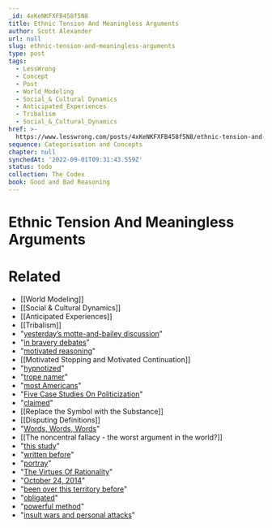 ```yaml
---
_id: 4xKeNKFXFB458f5N8
title: Ethnic Tension And Meaningless Arguments
author: Scott Alexander
url: null
slug: ethnic-tension-and-meaningless-arguments
type: post
tags:
  - LessWrong
  - Concept
  - Post
  - World_Modeling
  - Social_& Cultural Dynamics
  - Anticipated_Experiences
  - Tribalism
  - Social_&_Cultural_Dynamics
href: >-
  https://www.lesswrong.com/posts/4xKeNKFXFB458f5N8/ethnic-tension-and-meaningless-arguments
sequence: Categorisation and Concepts
chapter: null
synchedAt: '2022-09-01T09:31:43.559Z'
status: todo
collection: The Codex
book: Good and Bad Reasoning
---
```


# Ethnic Tension And Meaningless Arguments


# Related

- [[World Modeling]]
- [[Social & Cultural Dynamics]]
- [[Anticipated Experiences]]
- [[Tribalism]]
- "[yesterday’s motte-and-bailey discussion](http://slatestarcodex.com/2014/11/03/all-in-all-another-brick-in-the-motte/)"
- "[in bravery debates](http://slatestarcodex.com/2013/05/18/against-bravery-debates/)"
- "[motivated reasoning](http://en.wikipedia.org/wiki/Motivated_reasoning)"
- [[Motivated Stopping and Motivated Continuation]]
- "[hypnotized](http://www.yalepeplab.com/teaching/psych131_summer2013/documents/Lecture11_WheatleyHaidt2005_DisgustMoralJudgments.pdf)"
- "[trope namer](http://tvtropes.org/pmwiki/pmwiki.php/Main/TropeNamers)"
- "[most Americans](http://thinkprogress.org/health/2012/06/25/505526/poll-most-americans-support-obamacare-provisions/)"
- "[Five Case Studies On Politicization](http://slatestarcodex.com/2014/10/16/five-case-studies-on-politicization/)"
- "[claimed](http://en.wikipedia.org/wiki/Ashley_Todd_mugging_hoax)"
- [[Replace the Symbol with the Substance]]
- [[Disputing Definitions]]
- "[Words, Words, Words](http://slatestarcodex.com/2014/07/07/social-justice-and-words-words-words/)"
- [[The noncentral fallacy - the worst argument in the world?]]
- "[this study](http://spr.sagepub.com/content/early/2013/01/23/0265407512472324.abstract)"
- "[written before](http://slatestarcodex.com/2014/09/30/i-can-tolerate-anything-except-the-outgroup/)"
- "[portray](http://multiheaded1793.tumblr.com/post/98968958301/queenshulamit-hufflepuffintp)"
- "[The Virtues Of Rationality](http://yudkowsky.net/rational/virtues/)"
- "[October 24, 2014](https://twitter.com/deityofreligion/status/525712796852301825)"
- "[been over this territory before](http://slatestarcodex.com/2014/02/23/in-favor-of-niceness-community-and-civilization/)"
- "[obligated](http://slatestarcodex.com/2014/07/30/meditations-on-moloch/)"
- "[powerful method](http://en.wikipedia.org/wiki/Aumann%27s_agreement_theorem)"
- "[insult wars and personal attacks](http://slatestarcodex.com/2014/06/14/living-by-the-sword/)"